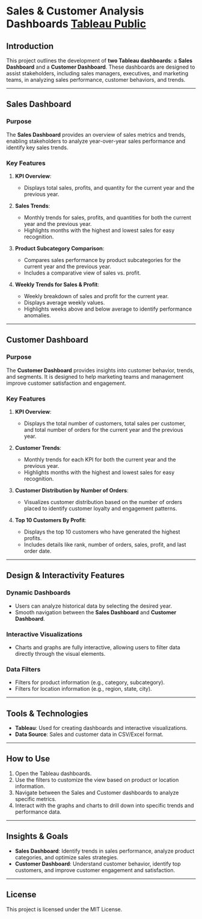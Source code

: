 # Sales & Customer Analysis Dashboards [Tableau Public](https://public.tableau.com/app/profile/jatin.yadav2805/viz/SalesandCustomers_17319153873710/SalesDashboard)

## Introduction
This project outlines the development of **two Tableau dashboards**: a **Sales Dashboard** and a **Customer Dashboard**. These dashboards are designed to assist stakeholders, including sales managers, executives, and marketing teams, in analyzing sales performance, customer behaviors, and trends. 

---

## Sales Dashboard

### Purpose
The **Sales Dashboard** provides an overview of sales metrics and trends, enabling stakeholders to analyze year-over-year sales performance and identify key sales trends.

### Key Features
1. **KPI Overview**:
   - Displays total sales, profits, and quantity for the current year and the previous year.

2. **Sales Trends**:
   - Monthly trends for sales, profits, and quantities for both the current year and the previous year.
   - Highlights months with the highest and lowest sales for easy recognition.

3. **Product Subcategory Comparison**:
   - Compares sales performance by product subcategories for the current year and the previous year.
   - Includes a comparative view of sales vs. profit.

4. **Weekly Trends for Sales & Profit**:
   - Weekly breakdown of sales and profit for the current year.
   - Displays average weekly values.
   - Highlights weeks above and below average to identify performance anomalies.

---

## Customer Dashboard

### Purpose
The **Customer Dashboard** provides insights into customer behavior, trends, and segments. It is designed to help marketing teams and management improve customer satisfaction and engagement.

### Key Features
1. **KPI Overview**:
   - Displays the total number of customers, total sales per customer, and total number of orders for the current year and the previous year.

2. **Customer Trends**:
   - Monthly trends for each KPI for both the current year and the previous year.
   - Highlights months with the highest and lowest sales for easy recognition.

3. **Customer Distribution by Number of Orders**:
   - Visualizes customer distribution based on the number of orders placed to identify customer loyalty and engagement patterns.

4. **Top 10 Customers By Profit**:
   - Displays the top 10 customers who have generated the highest profits.
   - Includes details like rank, number of orders, sales, profit, and last order date.

---

## Design & Interactivity Features

### Dynamic Dashboards
- Users can analyze historical data by selecting the desired year.
- Smooth navigation between the **Sales Dashboard** and **Customer Dashboard**.

### Interactive Visualizations
- Charts and graphs are fully interactive, allowing users to filter data directly through the visual elements.

### Data Filters
- Filters for product information (e.g., category, subcategory).
- Filters for location information (e.g., region, state, city).

---

## Tools & Technologies
- **Tableau**: Used for creating dashboards and interactive visualizations.
- **Data Source**: Sales and customer data in CSV/Excel format.

---

## How to Use
1. Open the Tableau dashboards.
2. Use the filters to customize the view based on product or location information.
3. Navigate between the Sales and Customer dashboards to analyze specific metrics.
4. Interact with the graphs and charts to drill down into specific trends and performance data.

---

## Insights & Goals
- **Sales Dashboard**: Identify trends in sales performance, analyze product categories, and optimize sales strategies.
- **Customer Dashboard**: Understand customer behavior, identify top customers, and improve customer engagement and satisfaction.

---

## License
This project is licensed under the MIT License.

